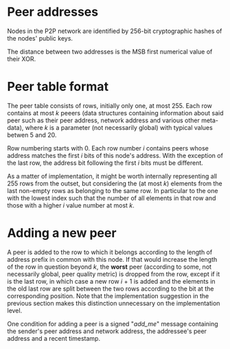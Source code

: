 # Peer addresses

Nodes in the P2P network are identified by 256-bit cryptographic hashes of the nodes' public keys.

The distance between two addresses is the MSB first numerical value of their XOR.

# Peer table format

The peer table consists of rows, initially only one, at most 255. Each row contains at most _k_ peeers (data structures containing information about said peer such as their peer address, network address and various other meta-data), where _k_ is a parameter (not necessarily global) with typical values betwen 5 and 20.

Row numbering starts with 0. Each row number _i_ contains peers whose address matches the first _i_ bits of this node's address. With the exception of the last row, the address bit following the first _i_ bits must be different.

As a matter of implementation, it might be worth internally representing all 255 rows from the outset, but considering the (at most _k_) elements from the last non-empty rows as belonging to the same row. In particular to the one with the lowest index such that the number of all elements in that row and those with a higher _i_ value number at most _k_.

# Adding a new peer

A peer is added to the row to which it belongs according to the length of address prefix in common with this node. If that would increase the length of the row in question beyond _k_, the **worst** peer (according to some, not necessarily global, peer quality metric) is dropped from the row, except if it is the last row, in which case a new row _i_ + 1 is added and the elements in the old last row are split between the two rows according to the bit at the corresponding position. Note that the implementation suggestion in the previous section makes this distinction unnecessary on the implementation level.

One condition for adding a peer is a signed "_add_me_" message containing the sender's peer address and network address, the addressee's peer address and a recent timestamp.